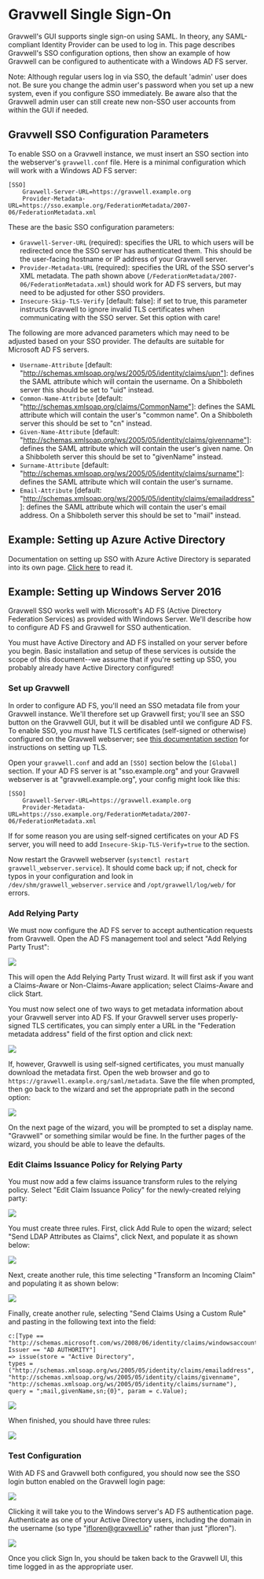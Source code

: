 # Gravwell Single Sign-On

Gravwell's GUI supports single sign-on using SAML. In theory, any SAML-compliant Identity Provider can be used to log in. This page describes Gravwell's SSO configuration options, then show an example of how Gravwell can be configured to authenticate with a Windows AD FS server.

Note: Although regular users log in via SSO, the default 'admin' user does not. Be sure you change the admin user's password when you set up a new system, even if you configure SSO immediately. Be aware also that the Gravwell admin user can still create new non-SSO user accounts from within the GUI if needed.

## Gravwell SSO Configuration Parameters

To enable SSO on a Gravwell instance, we must insert an SSO section into the webserver's `gravwell.conf` file. Here is a minimal configuration which will work with a Windows AD FS server:

```
[SSO]
	Gravwell-Server-URL=https://gravwell.example.org
	Provider-Metadata-URL=https://sso.example.org/FederationMetadata/2007-06/FederationMetadata.xml
```

These are the basic SSO configuration parameters:

* `Gravwell-Server-URL` (required): specifies the URL to which users will be redirected once the SSO server has authenticated them. This should be the user-facing hostname or IP address of your Gravwell server.
* `Provider-Metadata-URL` (required): specifies the URL of the SSO server's XML metadata. The path shown above (`/FederationMetadata/2007-06/FederationMetadata.xml`) should work for AD FS servers, but may need to be adjusted for other SSO providers.
* `Insecure-Skip-TLS-Verify` [default: false]: if set to true, this parameter instructs Gravwell to ignore invalid TLS certificates when communicating with the SSO server. Set this option with care!

The following are more advanced parameters which may need to be adjusted based on your SSO provider. The defaults are suitable for Microsoft AD FS servers.

* `Username-Attribute` [default: "http://schemas.xmlsoap.org/ws/2005/05/identity/claims/upn"]: defines the SAML attribute which will contain the username. On a Shibboleth server this should be set to "uid" instead.
* `Common-Name-Attribute` [default: "http://schemas.xmlsoap.org/claims/CommonName"]: defines the SAML attribute which will contain the user's "common name". On a Shibboleth server this should be set to "cn" instead.
* `Given-Name-Attribute` [default: "http://schemas.xmlsoap.org/ws/2005/05/identity/claims/givenname"]: defines the SAML attribute which will contain the user's given name. On a Shibboleth server this should be set to "givenName" instead.
* `Surname-Attribute` [default: "http://schemas.xmlsoap.org/ws/2005/05/identity/claims/surname"]: defines the SAML attribute which will contain the user's surname.
* `Email-Attribute` [default: "http://schemas.xmlsoap.org/ws/2005/05/identity/claims/emailaddress"]: defines the SAML attribute which will contain the user's email address. On a Shibboleth server this should be set to "mail" instead.

## Example: Setting up Azure Active Directory

Documentation on setting up SSO with Azure Active Directory is separated into its own page. [Click here](sso-azure/azure.md) to read it.

## Example: Setting up Windows Server 2016

Gravwell SSO works well with Microsoft's AD FS (Active Directory Federation Services) as provided with Windows Server. We'll describe how to configure AD FS and Gravwell for SSO authentication.

You must have Active Directory and AD FS installed on your server before you begin. Basic installation and setup of these services is outside the scope of this document--we assume that if you're setting up SSO, you probably already have Active Directory configured!

### Set up Gravwell

In order to configure AD FS, you'll need an SSO metadata file from your Gravwell instance. We'll therefore set up Gravwell first; you'll see an SSO button on the Gravwell GUI, but it will be disabled until we configure AD FS. To enable SSO, you *must* have TLS certificates (self-signed or otherwise) configured on the Gravwell webserver; see [this documentation section](certificates.md) for instructions on setting up TLS.

Open your `gravwell.conf` and add an `[SSO]` section below the `[Global]` section. If your AD FS server is at "sso.example.org" and your Gravwell webserver is at "gravwell.example.org", your config might look like this:

```
[SSO]
	Gravwell-Server-URL=https://gravwell.example.org
	Provider-Metadata-URL=https://sso.example.org/FederationMetadata/2007-06/FederationMetadata.xml
```

If for some reason you are using self-signed certificates on your AD FS server, you will need to add `Insecure-Skip-TLS-Verify=true` to the section.

Now restart the Gravwell webserver (`systemctl restart gravwell_webserver.service`). It should come back up; if not, check for typos in your configuration and look in `/dev/shm/gravwell_webserver.service` and `/opt/gravwell/log/web/` for errors.

### Add Relying Party

We must now configure the AD FS server to accept authentication requests from Gravwell. Open the AD FS management tool and select "Add Relying Party Trust":

![](sso-trust1.png)

This will open the Add Relying Party Trust wizard. It will first ask if you want a Claims-Aware or Non-Claims-Aware application; select Claims-Aware and click Start.

You must now select one of two ways to get metadata information about your Gravwell server into AD FS. If your Gravwell server uses properly-signed TLS certificates, you can simply enter a URL in the "Federation metadata address" field of the first option and click next:

![](sso-trust2.png)

If, however, Gravwell is using self-signed certificates, you must manually download the metadata first. Open the web browser and go to `https://gravwell.example.org/saml/metadata`. Save the file when prompted, then go back to the wizard and set the appropriate path in the second option:

![](sso-trust3.png)

On the next page of the wizard, you will be prompted to set a display name. "Gravwell" or something similar would be fine. In the further pages of the wizard, you should be able to leave the defaults.

### Edit Claims Issuance Policy for Relying Party

You must now add a few claims issuance transform rules to the relying policy. Select "Edit Claim Issuance Policy" for the newly-created relying party:

![](sso-trusts.png)

You must create three rules. First, click Add Rule to open the wizard; select "Send LDAP Attributes as Claims", click Next, and populate it as shown below:

![](sso-ldap.png)

Next, create another rule, this time selecting "Transform an Incoming Claim" and populating it as shown below:

![](sso-transform.png)

Finally, create another rule, selecting "Send Claims Using a Custom Rule" and pasting in the following text into the field:

```
c:[Type == "http://schemas.microsoft.com/ws/2008/06/identity/claims/windowsaccountname", Issuer == "AD AUTHORITY"]
=> issue(store = "Active Directory",
types = ("http://schemas.xmlsoap.org/ws/2005/05/identity/claims/emailaddress",
"http://schemas.xmlsoap.org/ws/2005/05/identity/claims/givenname",
"http://schemas.xmlsoap.org/ws/2005/05/identity/claims/surname"),
query = ";mail,givenName,sn;{0}", param = c.Value);
```

![](sso-custom.png)

When finished, you should have three rules:

![](sso-policy.png)

### Test Configuration

With AD FS and Gravwell both configured, you should now see the SSO login button enabled on the Gravwell login page:

![](sso-login.png)

Clicking it will take you to the Windows server's AD FS authentication page. Authenticate as one of your Active Directory users, including the domain in the username (so type "jfloren@gravwell.io" rather than just "jfloren").

![](sso-page.png)

Once you click Sign In, you should be taken back to the Gravwell UI, this time logged in as the appropriate user. 